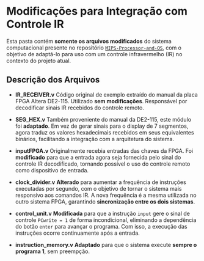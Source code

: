# Modificações para Integração com Controle IR

Esta pasta contém **somente os arquivos modificados** do sistema computacional presente no repositório [`MIPS-Processor-and-OS`](https://github.com/gabrielaverza/MIPS-Processor-and-OS), com o objetivo de adaptá-lo para uso com um controle infravermelho (IR) no contexto do projeto atual.

## Descrição dos Arquivos

* **IR\_RECEIVER.v**
  Código original de exemplo extraído do manual da placa FPGA Altera DE2-115. Utilizado **sem modificações**. Responsável por decodificar sinais IR recebidos do controle remoto.

* **SEG\_HEX.v**
  Também proveniente do manual da DE2-115, este módulo foi **adaptado**. Em vez de gerar sinais para o display de 7 segmentos, agora traduz os valores hexadecimais recebidos em seus equivalentes binários, facilitando a integração com a arquitetura do sistema.

* **inputFPGA.v**
  Originalmente recebia entradas das chaves da FPGA. Foi **modificado** para que a entrada agora seja fornecida pelo sinal do controle IR decodificado, tornando possível o uso do controle remoto como dispositivo de entrada.

* **clock\_divider.v**
  **Alterado** para aumentar a frequência de instruções executadas por segundo, com o objetivo de tornar o sistema mais responsivo aos comandos IR. A nova frequência é a mesma utilizada no outro sistema FPGA, garantindo **sincronização entre os dois sistemas**.

* **control\_unit.v**
  **Modificada** para que a instrução `input` gere o sinal de controle `PCwrite = 1` de forma incondicional, eliminando a dependência do botão `enter` para avançar o programa. Com isso, a execução das instruções ocorre continuamente após a entrada.

* **instruction\_memory.v**
  **Adaptado** para que o sistema execute **sempre o programa 1**, sem preempção.